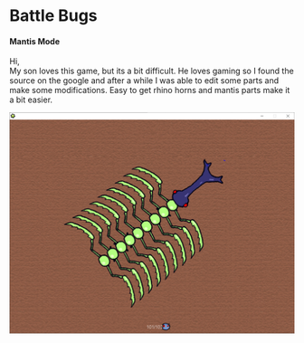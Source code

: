 # Battle Bugs
#### Mantis Mode
Hi,    
My son loves this game, but its a bit difficult. He loves gaming so I found the source on the google and after a while I was able to edit some parts and make some modifications.
  Easy to get rhino horns and mantis parts make it a bit easier. 


![Mantis Mode](big%20mantis.PNG)